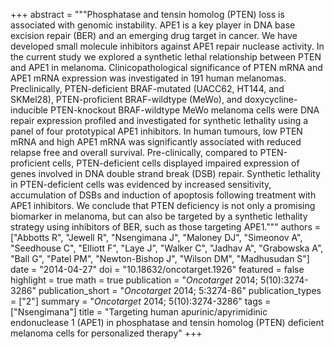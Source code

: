+++
abstract = """Phosphatase and tensin homolog (PTEN) loss is associated with genomic instability. APE1 is a key player in DNA base excision repair (BER) and an emerging drug target in cancer. We have developed small molecule inhibitors against APE1 repair nuclease activity. In the current study we explored a synthetic lethal relationship between PTEN and APE1 in melanoma. Clinicopathological significance of PTEN mRNA and APE1 mRNA expression was investigated in 191 human melanomas. Preclinically, PTEN-deficient BRAF-mutated (UACC62, HT144, and SKMel28), PTEN-proficient BRAF-wildtype (MeWo), and doxycycline-inducible PTEN-knockout BRAF-wildtype MeWo melanoma cells were DNA repair expression profiled and investigated for synthetic lethality using a panel of four prototypical APE1 inhibitors. In human tumours, low PTEN mRNA and high APE1 mRNA was significantly associated with reduced relapse free and overall survival. Pre-clinically, compared to PTEN-proficient cells, PTEN-deficient cells displayed impaired expression of genes involved in DNA double strand break (DSB) repair. Synthetic lethality in PTEN-deficient cells was evidenced by increased sensitivity, accumulation of DSBs and induction of apoptosis following treatment with APE1 inhibitors. We conclude that PTEN deficiency is not only a promising biomarker in melanoma, but can also be targeted by a synthetic lethality strategy using inhibitors of BER, such as those targeting APE1."""
authors = ["Abbotts R", "Jewell R", "Nsengimana J", "Maloney DJ", "Simeonov A", "Seedhouse C", "Elliott F", "Laye J", "Walker C", "Jadhav A", "Grabowska A", "Ball G", "Patel PM", "Newton-Bishop J", "Wilson DM", "Madhusudan S"]
date = "2014-04-27"
doi = "10.18632/oncotarget.1926"
featured = false
highlight = true
math = true
publication = "*Oncotarget* 2014; 5(10):3274-3286"
publication_short = "*Oncotarget* 2014; 5:3274-86"
publication_types = ["2"]
summary = "*Oncotarget* 2014; 5(10):3274-3286"
tags = ["Nsengimana"]
title = "Targeting human apurinic/apyrimidinic endonuclease 1 (APE1) in phosphatase and tensin homolog (PTEN) deficient melanoma cells for personalized therapy"
+++
